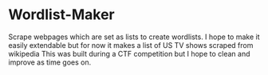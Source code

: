 # Wordlist-Maker
Scrape webpages which are set as lists to create wordlists. I hope to make it easily extendable but for now it makes a list of US TV shows scraped from wikipedia
This was built during a CTF competition but I hope to clean and improve as time goes on.
